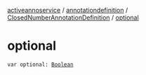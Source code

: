 [activeannoservice](../../index.md) / [annotationdefinition](../index.md) / [ClosedNumberAnnotationDefinition](index.md) / [optional](./optional.md)

# optional

`var optional: `[`Boolean`](https://kotlinlang.org/api/latest/jvm/stdlib/kotlin/-boolean/index.html)